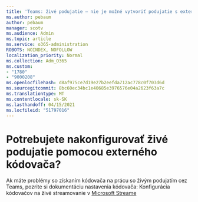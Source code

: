 ```yaml
---
title: 'Teams: živé podujatie – nie je možné vytvoriť podujatie s externým kódovačom'
ms.author: pebaum
author: pebaum
manager: scotv
ms.audience: Admin
ms.topic: article
ms.service: o365-administration
ROBOTS: NOINDEX, NOFOLLOW
localization_priority: Normal
ms.collection: Adm_O365
ms.custom:
- "1780"
- "9000208"
ms.openlocfilehash: d8af975ce7d19e27b2eefda712ac778c0f703d6d
ms.sourcegitcommit: 8bc60ec34bc1e40685e3976576e04a2623f63a7c
ms.translationtype: MT
ms.contentlocale: sk-SK
ms.lasthandoff: 04/15/2021
ms.locfileid: "51797016"
---
```

# <a name="need-to-configure-your-live-event-with-an-external-encoder"></a>Potrebujete nakonfigurovať živé podujatie pomocou externého kódovača?

Ak máte problémy so získaním kódovača na prácu so živým podujatím cez Teams, pozrite si dokumentáciu nastavenia kódovača: Konfigurácia kódovačov na živé streamovanie v [Microsoft Streame](https://docs.microsoft.com/stream/live-encoder-setup)